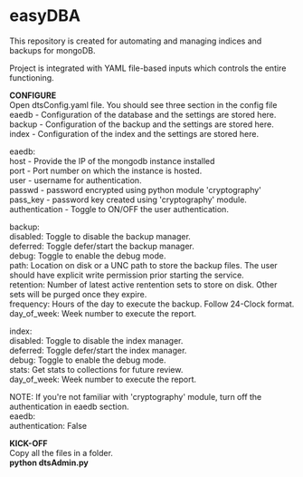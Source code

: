 # easyDBA <br>
This repository is created for automating and managing indices and backups for mongoDB.

Project is integrated with YAML file-based inputs which controls the entire functioning.

<b>CONFIGURE</b><br>
  Open dtsConfig.yaml file.
  You should see three section in the config file<br>
  eaedb - Configuration of the database and the settings are stored here.<br>
  backup - Configuration of the backup and the settings are stored here.<br>
  index - Configuration of the index and the settings are stored here.<br>
  
  eaedb:<br>
    host - Provide the IP of the mongodb instance installed<br>
    port - Port number on which the instance is hosted.<br>
    user - username for authentication.<br>
    passwd - password encrypted using python module 'cryptography'<br>
    pass_key - password key created using 'cryptography' module.<br>
    authentication - Toggle to ON/OFF the user authentication.<br>

  backup:<br>
    disabled: Toggle to disable the backup manager.<br>
    deferred: Toggle defer/start the backup manager.<br>
    debug: Toggle to enable the debug mode.<br>
    path: Location on disk or a UNC path to store the backup files. The user should have explicit write permission prior starting the service.<br>
    retention: Number of latest active rentention sets to store on disk. Other sets will be purged once they expire.<br>
    frequency: Hours of the day to execute the backup. Follow 24-Clock format.<br>
    day_of_week: Week number to execute the report.<br>

  index:<br>
    disabled: Toggle to disable the index manager.<br>
    deferred: Toggle defer/start the index manager.<br>
    debug: Toggle to enable the debug mode.<br>
    stats: Get stats to collections for future review.<br>
    day_of_week: Week number to execute the report.<br>

NOTE: If you're not familiar with 'cryptography' module, turn off the authentication in eaedb section.<br>
  eaedb:<br>
    authentication: False<br>

<b>KICK-OFF</b><br>
  Copy all the files in a folder.<br>
  <b>python dtsAdmin.py</b>

